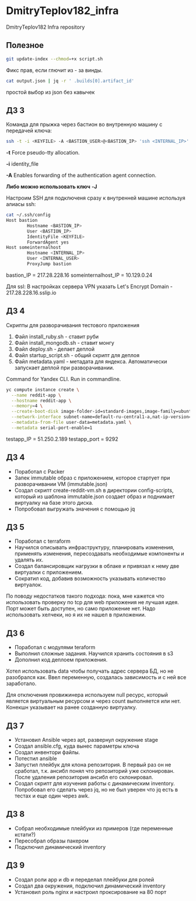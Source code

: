 # DmitryTeplov182_infra
DmitryTeplov182 Infra repository

## Полезное

```bash
git update-index --chmod=+x script.sh
```
Фикс прав, если глючит из - за винды.

```bash
cat output.json | jq -r ' .builds[0].artifact_id'
```
простой выбор из json без кавычек

## ДЗ 3
Команда для прыжка через бастион во внутренную машину с передачей ключа:
```bash
ssh -t -i <KEYFILE> -A <BASTION_USER>@<BASTION_IP> 'ssh <INTERNAL_IP>'
```
**-t**      Force pseudo-tty allocation.

**-i** identity_file

**-A**      Enables forwarding of the authentication agent connection.

**Либо можно использовать ключ** **-J**

Настроим SSH для подключеня сразу к внутренней машине используя алиасы ssh:

```bash
cat ~/.ssh/config
Host bastion
        Hostname <BASTION_IP>
        User <BASTION_IP>
        IdentityFile <KEYFILE>
        ForwardAgent yes
Host someinternalhost
        Hostname <INTERNAL_IP>
        User <INTERNAL_USER>
        ProxyJump bastion
```

bastion_IP = 217.28.228.16
someinternalhost_IP = 10.129.0.24

Для ssl:
В настройках сервера VPN указать Let's Encrypt Domain - 217.28.228.16.sslip.io

## ДЗ 4

Скрипты для разворачивания тестового приложения

1. Файл install_ruby.sh - ставит руби
2. Файл install_mongodb.sh - ставит монгу
3. Файл deploy.sh - делает деплой
4. Файл startup_script.sh - общий скрипт для деплоя
5. Файл metadata.yaml - метадата для яндекса. Автоматически запускает деплой при разворачивании.


Command for Yandex CLI. Run in commandline.
```bash
yc compute instance create \
  --name reddit-app \
  --hostname reddit-app \
  --memory=4 \
  --create-boot-disk image-folder-id=standard-images,image-family=ubuntu-1604-lts,size=10GB \
  --network-interface subnet-name=default-ru-central1-a,nat-ip-version=ipv4 \
  --metadata-from-file user-data=metadata.yaml \
  --metadata serial-port-enable=1
```

testapp_IP = 51.250.2.189
testapp_port = 9292

## ДЗ 4

- Поработал с Packer
- Запек immutable образ с приложением, которое стартует при разворачивании VM (immutable.json)
- Создал скрипт create-reddit-vm.sh в директории config-scripts, который из шаблона immutable.json создает образ и поднимает виртуалку на базе этого диска.
- Попробовал выгружать значения с помощью jq

## ДЗ 5

- Поработал с terraform
- Научился описывать инфраструктуру, планировать изменения, применять изменения, пересоздавать необходимые компоненты и удалять их.
- Создал балансировщик нагрузки в облаке и привязал к нему две виртуалки с приложением.
- Сократил код, добавив возможность указывать количество виртуалок.

По поводу недостатков такого подхода: пока, мне кажется что использовать проверку по tcp для web приложения не лучшая идея. Порт может быть доступен, но само приложение нет. Надо использовать хелчеки, но я их не нашел в приложении.


## ДЗ 6

- Поработал с модулями teraform
- Выполнил сложные задания. Научился хранить состояния в s3
- Дополнил код деплоем приложения.

Хотел использовать data чтобы получать адрес сервера БД, но не разобрался как. Ввел переменную, создалась зависимость и с ней все заработало.

Для отключения провижинера используем null ресурс, который является виртуальным ресурсом и через count выполняется или нет. Конекшн указывает на ранее созданную виртуалку.

## ДЗ 7

- Установил Ansible через apt, развернул окружение stage
- Создал ansible.cfg, куда вынес параметры ключа
- Создал инвентори файлы.
- Потестил ansible
- Запустил плейбук для клона репозитория. В первый раз он не сработал, т.к. ансибл понял что репозиторий уже склонирован. После удаления репозитория ансибл его склонировал.
 - Создал скрипт для изучения работы с динамическим inventory. Попробовал его сделать через jq, но не был уверен что jq есть в тестах и еще один через awk.

## ДЗ 8

- Собрал необходимые плейбуки из примеров (где переменные кстати?)
- Пересобрал образы пакером
- Подключил динамический inventory

## ДЗ 9

- Создал роли app и db и переделал плейбуки для ролей
- Создал два окружения, подключил динамический inventory
- Установил роль nginx и настроил проксирование на 80 порт
